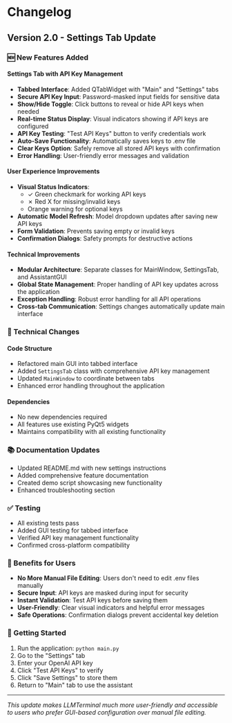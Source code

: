 # Changelog

## Version 2.0 - Settings Tab Update

### 🆕 New Features Added

#### Settings Tab with API Key Management
- **Tabbed Interface**: Added QTabWidget with "Main" and "Settings" tabs
- **Secure API Key Input**: Password-masked input fields for sensitive data
- **Show/Hide Toggle**: Click buttons to reveal or hide API keys when needed
- **Real-time Status Display**: Visual indicators showing if API keys are configured
- **API Key Testing**: "Test API Keys" button to verify credentials work
- **Auto-Save Functionality**: Automatically saves keys to .env file
- **Clear Keys Option**: Safely remove all stored API keys with confirmation
- **Error Handling**: User-friendly error messages and validation

#### User Experience Improvements
- **Visual Status Indicators**: 
  - ✓ Green checkmark for working API keys
  - ✗ Red X for missing/invalid keys
  - Orange warning for optional keys
- **Automatic Model Refresh**: Model dropdown updates after saving new API keys
- **Form Validation**: Prevents saving empty or invalid keys
- **Confirmation Dialogs**: Safety prompts for destructive actions

#### Technical Improvements
- **Modular Architecture**: Separate classes for MainWindow, SettingsTab, and AssistantGUI
- **Global State Management**: Proper handling of API key updates across the application
- **Exception Handling**: Robust error handling for all API operations
- **Cross-tab Communication**: Settings changes automatically update main interface

### 🔧 Technical Changes

#### Code Structure
- Refactored main GUI into tabbed interface
- Added `SettingsTab` class with comprehensive API key management
- Updated `MainWindow` to coordinate between tabs
- Enhanced error handling throughout the application

#### Dependencies
- No new dependencies required
- All features use existing PyQt5 widgets
- Maintains compatibility with all existing functionality

### 📚 Documentation Updates
- Updated README.md with new settings instructions
- Added comprehensive feature documentation
- Created demo script showcasing new functionality
- Enhanced troubleshooting section

### ✅ Testing
- All existing tests pass
- Added GUI testing for tabbed interface
- Verified API key management functionality
- Confirmed cross-platform compatibility

### 🎯 Benefits for Users
- **No More Manual File Editing**: Users don't need to edit .env files manually
- **Secure Input**: API keys are masked during input for security
- **Instant Validation**: Test API keys before saving them
- **User-Friendly**: Clear visual indicators and helpful error messages
- **Safe Operations**: Confirmation dialogs prevent accidental key deletion

### 🚀 Getting Started
1. Run the application: `python main.py`
2. Go to the "Settings" tab
3. Enter your OpenAI API key
4. Click "Test API Keys" to verify
5. Click "Save Settings" to store them
6. Return to "Main" tab to use the assistant

---

*This update makes LLMTerminal much more user-friendly and accessible to users who prefer GUI-based configuration over manual file editing.*
